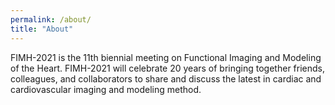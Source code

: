 ```yaml
---
permalink: /about/
title: "About"
---
```


FIMH-2021 is the 11th biennial meeting on Functional Imaging and Modeling of the Heart. FIMH-2021 will celebrate 20 years of bringing together friends, colleagues, and collaborators to share and discuss the latest in cardiac and cardiovascular imaging and modeling method.

